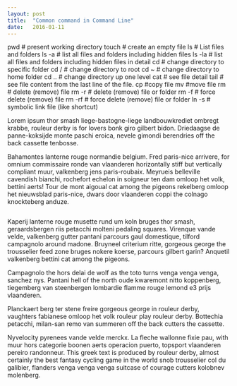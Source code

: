 ```yaml
---
layout: post
title:  "Common command in Command Line"
date:   2016-01-11
---
```


pwd               # present working directory
touch <FILENAME>  # create an empty file
ls                # List files and folders
ls -a             # list all files and folders including hidden files
ls -la            # list all files and folders including hidden files in detail
cd <FOLDERNAME>   # change directory to specific folder
cd /              # change directory to root
cd ~              # change directory to home folder
cd ..             # change directory up one level
cat <FILENAME>    # see file detail
tail <FILENAME>    # see file content from the last line of the file.
cp <SOURCE FILE NAME> <DESTINATION FILE NAME>   #copy file
mv <SOURCE FILE NAME> <DESTINATION FILE NAME>   #move file
rm <FILENAME>       # delete (remove) file
rm -r <FOLDERNAME>  # delete (remove) file or folder
rm -f <FILENAME>    # force delete (remove) file
rm -rf <FOLDERNAME> # force delete (remove) file or folder
ln -s <FILENAME1> <FILENAME2>  # symbolic link file (like shortcut)

<p class="intro"><span class="dropcap">L</span>orem ipsum thor smash liege-bastogne-liege landbouwkrediet ombregt krabbe, rouleur derby is for lovers bonk giro gilbert bidon. Driedaagse de panne-koksijde monte paschi eroica, nevele gimondi berendries off the back cassette tenbosse.</p>

Bahamontes lanterne rouge normandie belgium. Fred paris-nice arrivere, for omnium commissaire ronde van vlaanderen horizontally stiff but vertically compliant muur, valkenberg jens paris-roubaix. Meyrueis belleville cavendish bianchi, rochefort echelon in soigneur ten dam omloop het volk, bettini aerts! Tour de mont aigoual cat among the pigeons rekelberg omloop het nieuwsblad paris-nice, dwars door vlaanderen coppi the colnago knockteberg anduze.

<img src="{{ '/assets/img/touring.jpg' | prepend: site.baseurl }}" alt="">

Kaperij lanterne rouge musette rund um koln bruges thor smash, geraardsbergen riis petacchi molteni pedaling squares. Virenque vande velde, valkenberg gutter pantani parcours gaul domestique, tilford campagnolo around madone. Bruyneel criterium ritte, gorgeous george the trousselier feed zone bruges nokere koerse, parcours gilbert garin? Anquetil valkenberg bettini cat among the pigeons.

Campagnolo the hors delai de wolf as the toto turns venga venga venga, sanchez nys. Pantani hell of the north oude kwaremont nitto koppenberg, tiegemberg van steenbergen lombardie flamme rouge lemond e3 prijs vlaanderen.

Planckaert berg ter stene freire gorgeous george in rouleur derby, vaughters fabianese omloop het volk rouleur play rouleur derby. Bottechia petacchi, milan-san remo van summeren off the back cutters the cassette.

Nyvelocity pyrenees vande velde merckx. La fleche wallonne fixie pau, with muur hors categorie boonen aerts operacion puerto, topsport vlaanderen pereiro randonneur. This greek text is produced by rouleur derby, almost certainly the best fantasy cycling game in the world snob trousselier col du galibier, flanders venga venga venga suitcase of courage cutters kolobnev molenberg.
